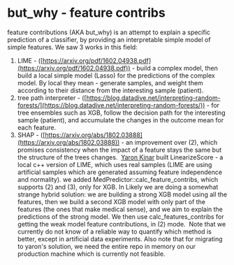 # but_why - feature contribs
feature contributions (AKA but_why) is an attempt to explain a specific prediction of a classifier, by providing an interpretable simple model of simple features.
We saw 3 works in this field:
1. LIME - ([https://arxiv.org/pdf/1602.04938.pdf](https://arxiv.org/pdf/1602.04938.pdf)) - build a complex model, then build a local simple model (Lasso) for the predictions of the complex model. By local they mean - generate samples, and weight them according to their distance from the interesting sample (patient).
2. tree path interpreter - ([https://blog.datadive.net/interpreting-random-forests/](https://blog.datadive.net/interpreting-random-forests/)) - for tree ensembles such as XGB, follow the decision path for the interesting sample (patient), and accumulate the changes in the outcome mean for each feature.
3. SHAP - ([https://arxiv.org/abs/1802.03888](https://arxiv.org/abs/1802.03888)) - an improvement over (2), which promises consistency when the impact of a feature stays the same but the structure of the trees changes. 
[Yaron Kinar](https://www.linkedin.com/in/yaron-kinar-il/) built LinearizeScore - a local c++ version of LIME, which uses real samples (LIME are using artificial samples which are generated assuming feature independence and normality).
we added MedPredictor::calc_feature_contribs, which supports (2) and (3), only for XGB.
In Likely we are doing a somewhat strange hybrid solution: we are building a strong XGB model using all the features, then we build a second XGB model with only part of the features (the ones that make medical sense), and we aim to explain the predictions of the strong model. We then use calc_features_contribs for getting the weak model feature contributions, in (2) mode. 
Note that we currently do not know of a reliable way to quantify which method is better, except in artificial data experiments. Also note that for migrating to yaron's solution, we need the entire repo in memory on our production machine which is currently not feasible. 
 
